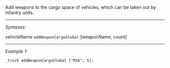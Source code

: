 Add weapons to the cargo space of vehicles, which can be taken out by infantry units.


---
*Syntaxes:*

vehicleName `addWeaponCargoGlobal` [weaponName, count]

---
*Example 1:*

```sqf
_truck addWeaponCargoGlobal ["M16", 5];
```